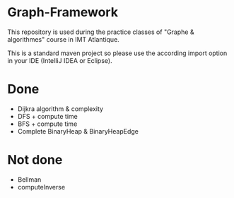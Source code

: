 # Graph-Framework

This repository is used during the practice classes of "Graphe & algorithmes" course in IMT Atlantique.

This is a standard maven project so please use the according import option in your IDE (IntelliJ IDEA or Eclipse).


# Done
- Dijkra algorithm & complexity
- DFS + compute time
- BFS + compute time
- Complete BinaryHeap & BinaryHeapEdge

# Not done
- Bellman
- computeInverse
